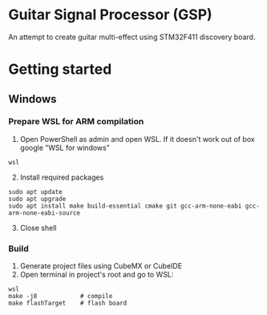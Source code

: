 # Guitar Signal Processor (GSP)

An attempt to create guitar multi-effect using STM32F411 discovery board.

# Getting started

## Windows
### Prepare WSL for ARM compilation
1. Open PowerShell as admin and open WSL. If it doesn't work out of box google "WSL for windows"
```
wsl
```
2. Install required packages
```
sudo apt update
sudo apt upgrade
sudo apt install make build-essential cmake git gcc-arm-none-eabi gcc-arm-none-eabi-source
```
3. Close shell

### Build
1. Generate project files using CubeMX or CubeIDE
2. Open terminal in project's root and go to WSL:
```
wsl
make -j8            # compile
make flashTarget    # flash board
```
